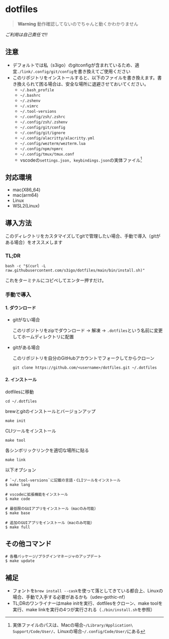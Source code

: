 # dotfiles

> **Warning**
> 動作確認してないのでちゃんと動くかわかりません

*ご利用は自己責任で!!*

## 注意

- デフォルトでは私（s3igo）のgitconfigが含まれているため、適宜`./link/.config/git/config`を書き換えてご使用ください
- このリポジトリをインストールすると、以下のファイルを書き換えます。書き換えられて困る場合は、安全な場所に退避させておいてください。
    - `~/.bash_profile`
    - `~/.bashrc`
    - `~/.zshenv`
    - `~/.vimrc`
    - `~/.tool-versions`
    - `~/.config/zsh/.zshrc`
    - `~/.config/zsh/.zshenv`
    - `~/.config/git/config`
    - `~/.config/git/ignore`
    - `~/.config/alacritty/alacritty.yml`
    - `~/.config/wezterm/wezterm.lua`
    - `~/.config/npm/npmrc`
    - `~/.config/tmux/tmux.conf`
    - vscodeの`settings.json, keybindings.json`の実体ファイル[^1]

## 対応環境

- mac(X86_64)
- mac(arm64)
- Linux
- WSL2(Linux)

## 導入方法

このディレクトリをカスタマイズしてgitで管理したい場合、手動で導入（gitがある場合）をオススメします

### TL;DR

```shell
bash -c "$(curl -L raw.githubusercontent.com/s3igo/dotfiles/main/bin/install.sh)"
```

これをターミナルにコピペしてエンター押すだけ。

### 手動で導入

#### 1. ダウンロード

- gitがない場合

    このリポジトリをzipでダウンロード -> 解凍 -> `.dotfiles`という名前に変更してホームディレクトリに配置

- gitがある場合

    このリポジトリを自分のGitHubアカウントでフォークしてからクローン

    ```shell
    git clone https://github.com/<username>/dotfiles.git ~/.dotfiles
    ```

#### 2. インストール

dotfilesに移動

```shell
cd ~/.dotfiles
```

brewとgitのインストールとバージョンアップ

```shell
make init
```

CLIツールをインストール

```shell
make tool
```

各シンボリックリンクを適切な場所に貼る

```shell
make link
```

以下オプション

```shell
# `~/.tool-versions`に記載の言語・CLIツールをインストール
$ make lang

# vscodeに拡張機能をインストール
$ make code

# 最低限のGUIアプリをインストール（macのみ可能）
$ make base

# 追加のGUIアプリをインストール（macのみ可能）
$ make full
```

## その他コマンド

```shell
# 各種パッケージ/プラグインマネージャのアップデート
$ make update
```

## 補足

- フォントを`brew install --cask`を使って落としてきている都合上、Linuxの場合、手動で入手する必要があるかも（udev-gothic-nf）
- TL;DRのワンライナーはmake initを実行、dotfilesをクローン、make toolを実行、make linkを実行の4つが実行される（`./bin/install.sh`を参照）

[^1]: 実体ファイルのパスは、Macの場合`~/Library/Application\ Support/Code/User/`、Linuxの場合`~/.config/Code/User/`にある
